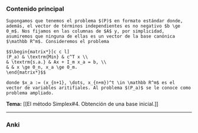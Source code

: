 ### Contenido principal

```ad-Formal
Supongamos que tenemos el problema $(P)$ en formato estándar donde, además, el vector de términos independientes es no negativo $b \ge 0_m$. Nos fijamos en las columnas de $A$ y, por simplicidad, asumiremos que ninguna de ellas es un vector de la base canónica $\mathbb R^m$. Consideremos el problema

$$\begin{matrix*}[c c l]
(P_a) & \textrm{Min} & c^T x \\
& \textrm{s.a.} & Ax + I_m x_a = b, \\
& & x \ge 0_n, x_a \ge 0_m.
\end{matrix*}$$

donde $x_a := (x_{n+1}, \dots, x_{n+m})^t \in \mathbb R^m$ es el vector de variables aritifiales. Al problema $(P_a)$ se le conoce como problema ampliado.
```

**Tema:** [[El método Simplex#4. Obtención de una base inicial.]]

---
### Anki

